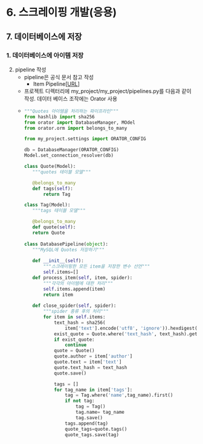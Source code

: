 # 6. 스크레이핑 개발(응용)
## 7. 데이터베이스에 저장
### 1. 데이터베이스에 아이템 저장
2. pipeline 작성
   - pipeline은 공식 문서 참고 작성
     - Item Pipeline[[URL](https://doc.scrapy.org/en/latest/topics/item-pipeline.html)]
   - 프로젝트 디렉터리에 my_project/my_project/pipelines.py를 다음과 같이 작성. 데이터 베이스 조작에는 Orator 사용
   - ```python
     """Quotes 아이템을 처리하는 파이프라인"""
     from hashlib import sha256
     from orator import DatabaseManager, MOdel
     from orator.orm import belongs_to_many

     from my_project.settings import ORATOR_CONFIG

     db = DatabaseManager(ORATOR_CONFIG)
     Model.set_connection_resolver(db)

     class Quote(Model):
        """quotes 테이블 모델"""

        @belongs_to_many
        def tags(self):
            return Tag

     class Tag(Model):
        """tags 테이블 모델"""

        @belongs_to_many
        def quote(self):
        return Quote
    
     class DatabasePipeline(object):
        """MySQL에 Quotes 저장하기"""
        
        def __init__(self):
            """스크레이핑한 모든 item을 저장한 변수 선언"""
            self.items=[]
        def process_item(self, item, spider):
            """각각의 아이템에 대한 처리"""
            self.items.append(item)
            return item
        
        def close_spider(self, spider):
            """spider 종류 후의 처리"""
            for item in self.items:
                text_hash = sha256(
                    item['text'].encode('utf8', 'ignore')).hexdigest()
                exist_quote = Quote.where('text_hash', text_hash).get()
                if exist_quote:
                    continue
                quote = Quote()
                quote.author = item['author']
                quote.text = item['text']
                quote.text_hash = text_hash
                quote.save()

                tags = []
                for tag_name in item['tags']:
                    tag = Tag.where('name',tag_name).first()
                    if not tag:
                        tag = Tag()
                        tag.name= tag_name
                        tag.save()
                    tags.append(tag)
                    quote_tags=quote.tags()
                    quote_tags.save(tag)
     ```
